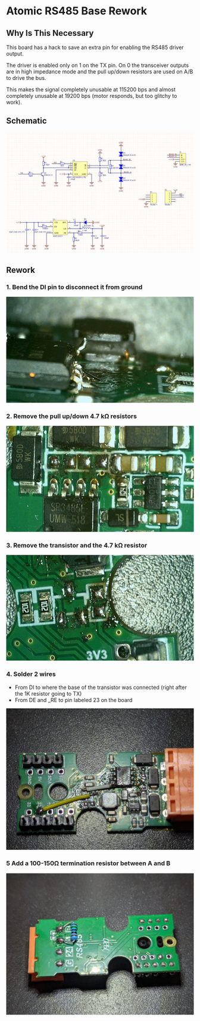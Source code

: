 # Atomic RS485 Base Rework

## Why Is This Necessary

This board has a hack to save an extra pin for enabling the RS485 driver output.

The driver is enabled only on 1 on the TX pin.
On 0 the transceiver outputs are in high impedance mode and the pull up/down resistors are used on A/B to drive the bus.

This makes the signal completely unusable at 115200 bps
and almost completely unusable at 19200 bps (motor responds, but too glitchy to work).

## Schematic

![Schematic](schematic.webp)

## Rework

### 1. Bend the DI pin to disconnect it from ground

![Bent DI pin](bent_pin.webp)

### 2. Remove the pull up/down 4.7 kΩ resistors

![Removed pull up/down resistors](removed_pull_up_down.webp)

### 3. Remove the transistor and the 4.7 kΩ resistor

![Removed transistor and resistor](removed_transistor_resistor.webp)

### 4. Solder 2 wires

- From DI to where the base of the transistor was connected (right after the 1K resistor going to TX)
- From DE and _RE to pin labeled 23 on the board

![Finished Board](finished_board.webp)

### 5 Add a 100-150Ω termination resistor between A and B

![Termination Resistor](termination_resistor.webp)
